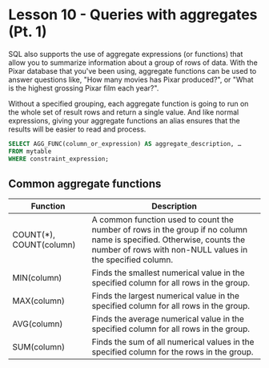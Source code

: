 # Lesson 10 - Queries with aggregates (Pt. 1)

SQL also supports the use of aggregate expressions (or functions) that allow you to summarize information about a group of rows of data. With the Pixar database that you've been using, aggregate functions can be used to answer questions like, "How many movies has Pixar produced?", or "What is the highest grossing Pixar film each year?".

Without a specified grouping, each aggregate function is going to run on the whole set of result rows and return a single value. And like normal expressions, giving your aggregate functions an alias ensures that the results will be easier to read and process.

```sql
SELECT AGG_FUNC(column_or_expression) AS aggregate_description, …
FROM mytable
WHERE constraint_expression;
```

## Common aggregate functions

| Function                  | Description                                                                                                                                       |
|---------------------------|---------------------------------------------------------------------------------------------------------------------------------------------------|
| COUNT(*), COUNT(column)   | A common function used to count the number of rows in the group if no column name is specified. Otherwise, counts the number of rows with non-NULL values in the specified column. |
| MIN(column)               | Finds the smallest numerical value in the specified column for all rows in the group.                                                             |
| MAX(column)               | Finds the largest numerical value in the specified column for all rows in the group.                                                              |
| AVG(column)               | Finds the average numerical value in the specified column for all rows in the group.                                                              |
| SUM(column)               | Finds the sum of all numerical values in the specified column for the rows in the group.                                                          |

